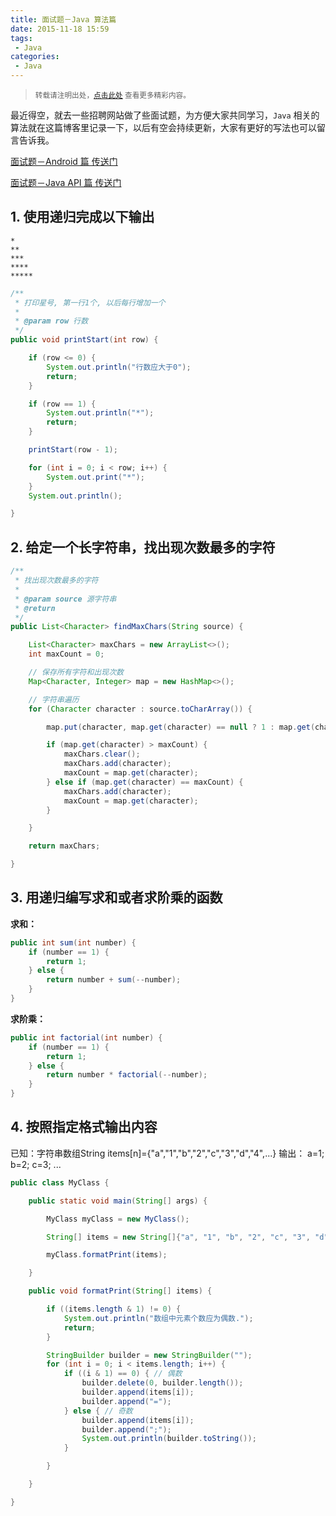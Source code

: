 ```yaml
---
title: 面试题－Java 算法篇
date: 2015-11-18 15:59
tags:
 - Java
categories:
 - Java
---
```


> <small>转载请注明出处，[点击此处](https://shichaohui.github.io/) 查看更多精彩内容。</small>

最近得空，就去一些招聘网站做了些面试题，为方便大家共同学习，`Java` 相关的算法就在这篇博客里记录一下，以后有空会持续更新，大家有更好的写法也可以留言告诉我。

[面试题－Android 篇 传送门](http://blog.csdn.net/u014165119/article/details/49908549)

[面试题－Java API 篇 传送门](http://blog.csdn.net/u014165119/article/details/49910119)

## 1. 使用递归完成以下输出

```
*
**
***
****
*****
```

```java
/**
 * 打印星号, 第一行1个, 以后每行增加一个
 *
 * @param row 行数
 */
public void printStart(int row) {

    if (row <= 0) {
        System.out.println("行数应大于0");
        return;
    }

    if (row == 1) {
        System.out.println("*");
        return;
    }

    printStart(row - 1);

    for (int i = 0; i < row; i++) {
        System.out.print("*");
    }
    System.out.println();

}
```

## 2. 给定一个长字符串，找出现次数最多的字符

```java
/**
 * 找出现次数最多的字符
 *
 * @param source 源字符串
 * @return
 */
public List<Character> findMaxChars(String source) {

    List<Character> maxChars = new ArrayList<>();
    int maxCount = 0;

    // 保存所有字符和出现次数
    Map<Character, Integer> map = new HashMap<>();

    // 字符串遍历
    for (Character character : source.toCharArray()) {

        map.put(character, map.get(character) == null ? 1 : map.get(character) + 1);

        if (map.get(character) > maxCount) {
            maxChars.clear();
            maxChars.add(character);
            maxCount = map.get(character);
        } else if (map.get(character) == maxCount) {
            maxChars.add(character);
            maxCount = map.get(character);
        }

    }

    return maxChars;

}
```

## 3. 用递归编写求和或者求阶乘的函数

**求和：**

```java
public int sum(int number) {
    if (number == 1) {
        return 1;
    } else {
        return number + sum(--number);
    }
}
```

**求阶乘：**

```java
public int factorial(int number) {
    if (number == 1) {
        return 1;
    } else {
        return number * factorial(--number);
    }
}
```

## 4. 按照指定格式输出内容

已知：字符串数组String items[n]={"a","1","b","2","c","3","d","4",...}
输出：
a=1;
b=2;
c=3;
...

```java
public class MyClass {

    public static void main(String[] args) {

        MyClass myClass = new MyClass();

        String[] items = new String[]{"a", "1", "b", "2", "c", "3", "d", "4"};

        myClass.formatPrint(items);

    }

    public void formatPrint(String[] items) {

        if ((items.length & 1) != 0) {
            System.out.println("数组中元素个数应为偶数.");
            return;
        }

        StringBuilder builder = new StringBuilder("");
        for (int i = 0; i < items.length; i++) {
            if ((i & 1) == 0) { // 偶数
                builder.delete(0, builder.length());
                builder.append(items[i]);
                builder.append("=");
            } else { // 奇数
                builder.append(items[i]);
                builder.append(";");
                System.out.println(builder.toString());
            }

        }

    }

}
```
